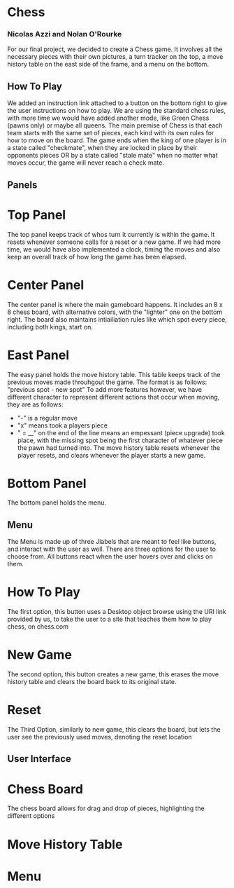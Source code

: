 # Chess
### Nicolas Azzi and Nolan O'Rourke
For our final project, we decided to create a Chess game. It involves all the necessary pieces with their own pictures, a turn tracker on the top, a move history table on the east side of the frame, and a menu on the bottom.
## How To Play
We added an instruction link attached to a button on the bottom right to give the user instructions on how to play. We are using the standard chess rules, with more time we would have added another mode, like Green Chess (pawns only) or maybe all queens. 
The main premise of Chess is that each team starts with the same set of pieces, each kind with its own rules for how to move on the board. The game ends when the king of one player is in a state called "checkmate", when they are locked in place by their opponents pieces OR by a state called "stale mate" when no matter what moves occur, the game will never reach a check mate.


## Panels
# Top Panel
The top panel keeps track of whos turn it currently is within the game. It resets whenever someone calls for a reset or a new game.
If we had more time, we would have also implemented a clock, timing the moves and also keep an overall track of how long the game has been elapsed.

# Center Panel
The center panel is where the main gameboard happens. It includes an 8 x 8 chess board, with alternative colors, with the "lighter" one on the bottom right. The board also maintains intiailiation rules like which spot every piece, including both kings, start on.

# East Panel
The easy panel holds the move history table. This table keeps track of the previous moves made throuhgout the game. The format is as follows: "previous spot - new spot"
To add more features however, we have different character to represent different actions that occur when moving, they are as follows:
* "-" is a regular move
* "x" means took a players piece
* " = __" on the end of the line means an empessant (piece upgrade) took place, with the missing spot being the first character of whatever piece the pawn had turned into.
The move history table resets whenever the player resets, and clears whenever the player starts a new game.

# Bottom Panel
The bottom panel holds the menu. 

## Menu
The Menu is made up of three Jlabels that are meant to feel like buttons, and interact with the user as well. There are three options for the user to choose from. All buttons react when the user hovers over and clicks on them. 
# How To Play
The first option, this button uses a Desktop object browse using the URI link provided by us, to take the user to a site that teaches them how to play chess, on chess.com
# New Game
The second option, this button creates a new game, this erases the move history table and clears the board back to its original state.
# Reset 
The Third Option, similarly to new game, this clears the board, but lets the user see the previously used moves, denoting the reset location

## User Interface
# Chess Board
The chess board allows for drag and drop of pieces, highlighting the different options 
# Move History Table

# Menu





